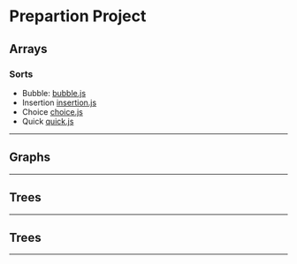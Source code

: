 # Prepartion Project

## Arrays

### Sorts

-   Bubble: [bubble.js](https://github.com/newlinefu/algorithms/tree/master/arrays/sorts/bubble.js)
-   Insertion [insertion.js](https://github.com/newlinefu/algorithms/tree/master/arrays/sorts/insertion.js)
-   Choice [choice.js](https://github.com/newlinefu/algorithms/tree/master/arrays/sorts/choice.js)
-   Quick [quick.js](https://github.com/newlinefu/algorithms/tree/master/arrays/sorts/quick.js)

<hr />

## Graphs

<hr />

## Trees

<hr />

## Trees

<hr />
